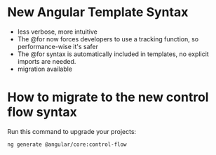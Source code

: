 




# New Angular Template Syntax

- less verbose, more intuitive
- The @for now forces developers to use a tracking function, so performance-wise it's safer
- The @for syntax is automatically included in templates, no explicit imports are needed.
- migration available
  

# How to migrate to the new control flow syntax

Run this command to upgrade your projects:

    ng generate @angular/core:control-flow
